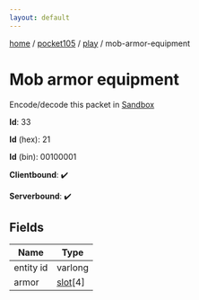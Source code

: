 ```yaml
---
layout: default
---
```


[home](/)  /  [pocket105](/protocol/pocket105)  /  [play](/protocol/pocket105/play)  /  mob-armor-equipment

# Mob armor equipment

Encode/decode this packet in [Sandbox](../../../sandbox/pocket105#Play.MobArmorEquipment)

**Id**: 33

**Id** (hex): 21

**Id** (bin): 00100001

**Clientbound**: ✔️

**Serverbound**: ✔️

## Fields

Name | Type
---|---
entity id | varlong
armor | [slot](/protocol/pocket105/types/slot)[4]

